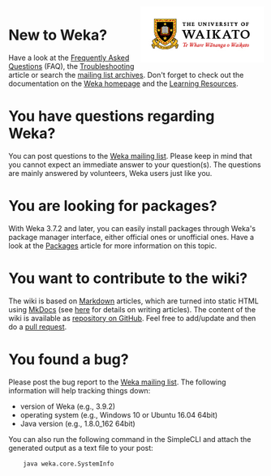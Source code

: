 <img style="float: right;" src="img/Waikato_coat_of_arms.jpg">

# New to Weka?
Have a look at the [Frequently Asked Questions](faq.md) (FAQ), the [Troubleshooting](troubleshooting.md) article or search the [mailing list archives](mailing_list.md).
Don't forget to check out the documentation on the [Weka homepage](https://cs.waikato.ac.nz/ml/weka/) and the
[Learning Resources](learning_resources.md).

# You have questions regarding Weka?
You can post questions to the [Weka mailing list](mailing_list.md). Please keep
in mind that you cannot expect an immediate answer to your question(s). The
questions are mainly answered by volunteers, Weka users just like you.

# You are looking for packages?
With Weka 3.7.2 and later, you can easily install packages through Weka's
package manager interface, either official ones or unofficial ones.
Have a look at the [Packages](packages/index.md) article for more information on this topic.

# You want to contribute to the wiki?
The wiki is based on [Markdown](https://daringfireball.net/projects/markdown/) articles, which are turned into static HTML using [MkDocs](https://www.mkdocs.org/) (see [here](https://www.mkdocs.org/user-guide/writing-your-docs/) for details on writing articles). The content of the wiki is available as [repository on GitHub](https://github.com/Waikato/weka-wiki). Feel free to add/update and then do a [pull request](https://help.github.com/articles/about-pull-requests/).

# You found a bug?
Please post the bug report to the [Weka mailing list](mailing_list.md). The
following information will help tracking things down:

* version of Weka (e.g., 3.9.2)
* operating system (e.g., Windows 10 or Ubuntu 16.04 64bit)
* Java version (e.g., 1.8.0_162 64bit)

You can also run the following command in the SimpleCLI and attach the generated output as a text file to your post:

```
    java weka.core.SystemInfo
```


